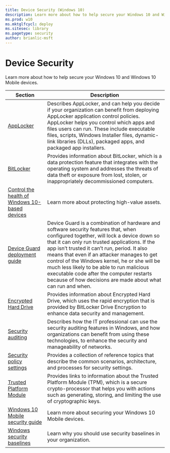 ```yaml
---
title: Device Security (Windows 10)
description: Learn more about how to help secure your Windows 10 and Windows 10 Mobile devices.
ms.prod: w10
ms.mktglfcycl: deploy
ms.sitesec: library
ms.pagetype: security
author: brianlic-msft
---
```


# Device Security

Learn more about how to help secure your Windows 10 and Windows 10 Mobile devices.

| Section | Description |
|-|-|
| [AppLocker](applocker/applocker-overview.md)| Describes AppLocker, and can help you decide if your organization can benefit from deploying AppLocker application control policies. AppLocker helps you control which apps and files users can run. These include executable files, scripts, Windows Installer files, dynamic-link libraries (DLLs), packaged apps, and packaged app installers.|
| [BitLocker](bitlocker/bitlocker-overview.md)| Provides information about BitLocker, which is a data protection feature that integrates with the operating system and addresses the threats of data theft or exposure from lost, stolen, or inappropriately decommissioned computers. |
| [Control the health of Windows 10-based devices](protect-high-value-assets-by-controlling-the-health-of-windows-10-based-devices.md) | Learn more about protecting high-value assets. |
| [Device Guard deployment guide](device-guard/device-guard-deployment-guide.md) | Device Guard is a combination of hardware and software security features that, when configured together, will lock a device down so that it can only run trusted applications. If the app isn’t trusted it can’t run, period. It also means that even if an attacker manages to get control of the Windows kernel, he or she will be much less likely to be able to run malicious executable code after the computer restarts because of how decisions are made about what can run and when. |
| [Encrypted Hard Drive](encrypted-hard-drive.md) | Provides information about Encrypted Hard Drive, which uses the rapid encryption that is provided by BitLocker Drive Encryption to enhance data security and management.|
| [Security auditing](auditing/security-auditing-overview.md)| Describes how the IT professional can use the security auditing features in Windows, and how organizations can benefit from using these technologies, to enhance the security and manageability of networks.|
| [Security policy settings](security-policy-settings/security-policy-settings.md)| Provides a collection of reference topics that describe the common scenarios, architecture, and processes for security settings.|
| [Trusted Platform Module](tpm/trusted-platform-module-top-node.md)| Provides links to information about the Trusted Platform Module (TPM), which is a secure crypto-processor that helps you with actions such as generating, storing, and limiting the use of cryptographic keys. |
| [Windows 10 Mobile security guide](windows-10-mobile-security-guide.md) | Learn more about securing your Windows 10 Mobile devices. |
| [Windows security baselines](windows-security-baselines.md) | Learn why you should use security baselines in your organization. |
